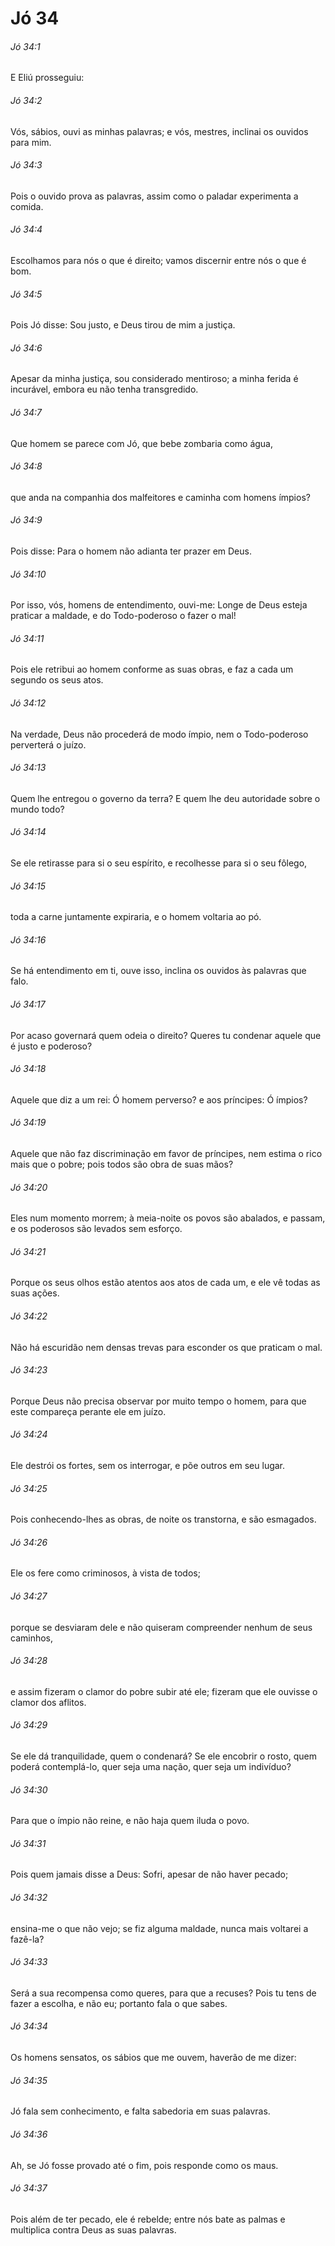 # Jó 34

###### Jó 34:1

E Eliú prosseguiu:

###### Jó 34:2

Vós, sábios, ouvi as minhas palavras; e vós, mestres, inclinai os ouvidos para mim.

###### Jó 34:3

Pois o ouvido prova as palavras, assim como o paladar experimenta a comida.

###### Jó 34:4

Escolhamos para nós o que é direito; vamos discernir entre nós o que é bom.

###### Jó 34:5

Pois Jó disse: Sou justo, e Deus tirou de mim a justiça.

###### Jó 34:6

Apesar da minha justiça, sou considerado mentiroso; a minha ferida é incurável, embora eu não tenha transgredido.

###### Jó 34:7

Que homem se parece com Jó, que bebe zombaria como água,

###### Jó 34:8

que anda na companhia dos malfeitores e caminha com homens ímpios?

###### Jó 34:9

Pois disse: Para o homem não adianta ter prazer em Deus.

###### Jó 34:10

Por isso, vós, homens de entendimento, ouvi-me: Longe de Deus esteja praticar a maldade, e do Todo-poderoso o fazer o mal!

###### Jó 34:11

Pois ele retribui ao homem conforme as suas obras, e faz a cada um segundo os seus atos.

###### Jó 34:12

Na verdade, Deus não procederá de modo ímpio, nem o Todo-poderoso perverterá o juízo.

###### Jó 34:13

Quem lhe entregou o governo da terra? E quem lhe deu autoridade sobre o mundo todo?

###### Jó 34:14

Se ele retirasse para si o seu espírito, e recolhesse para si o seu fôlego,

###### Jó 34:15

toda a carne juntamente expiraria, e o homem voltaria ao pó.

###### Jó 34:16

Se há entendimento em ti, ouve isso, inclina os ouvidos às palavras que falo.

###### Jó 34:17

Por acaso governará quem odeia o direito? Queres tu condenar aquele que é justo e poderoso?

###### Jó 34:18

Aquele que diz a um rei: Ó homem perverso? e aos príncipes: Ó ímpios?

###### Jó 34:19

Aquele que não faz discriminação em favor de príncipes, nem estima o rico mais que o pobre; pois todos são obra de suas mãos?

###### Jó 34:20

Eles num momento morrem; à meia-noite os povos são abalados, e passam, e os poderosos são levados sem esforço.

###### Jó 34:21

Porque os seus olhos estão atentos aos atos de cada um, e ele vê todas as suas ações.

###### Jó 34:22

Não há escuridão nem densas trevas para esconder os que praticam o mal.

###### Jó 34:23

Porque Deus não precisa observar por muito tempo o homem, para que este compareça perante ele em juízo.

###### Jó 34:24

Ele destrói os fortes, sem os interrogar, e põe outros em seu lugar.

###### Jó 34:25

Pois conhecendo-lhes as obras, de noite os transtorna, e são esmagados.

###### Jó 34:26

Ele os fere como criminosos, à vista de todos;

###### Jó 34:27

porque se desviaram dele e não quiseram compreender nenhum de seus caminhos,

###### Jó 34:28

e assim fizeram o clamor do pobre subir até ele; fizeram que ele ouvisse o clamor dos aflitos.

###### Jó 34:29

Se ele dá tranquilidade, quem o condenará? Se ele encobrir o rosto, quem poderá contemplá-lo, quer seja uma nação, quer seja um indivíduo?

###### Jó 34:30

Para que o ímpio não reine, e não haja quem iluda o povo.

###### Jó 34:31

Pois quem jamais disse a Deus: Sofri, apesar de não haver pecado;

###### Jó 34:32

ensina-me o que não vejo; se fiz alguma maldade, nunca mais voltarei a fazê-la?

###### Jó 34:33

Será a sua recompensa como queres, para que a recuses? Pois tu tens de fazer a escolha, e não eu; portanto fala o que sabes.

###### Jó 34:34

Os homens sensatos, os sábios que me ouvem, haverão de me dizer:

###### Jó 34:35

Jó fala sem conhecimento, e falta sabedoria em suas palavras.

###### Jó 34:36

Ah, se Jó fosse provado até o fim, pois responde como os maus.

###### Jó 34:37

Pois além de ter pecado, ele é rebelde; entre nós bate as palmas e multiplica contra Deus as suas palavras.

